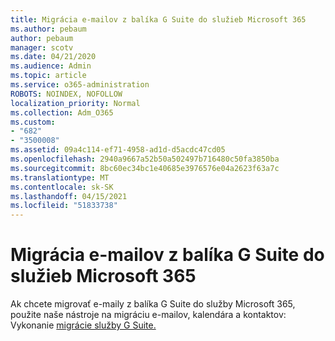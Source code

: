 ```yaml
---
title: Migrácia e-mailov z balíka G Suite do služieb Microsoft 365
ms.author: pebaum
author: pebaum
manager: scotv
ms.date: 04/21/2020
ms.audience: Admin
ms.topic: article
ms.service: o365-administration
ROBOTS: NOINDEX, NOFOLLOW
localization_priority: Normal
ms.collection: Adm_O365
ms.custom:
- "682"
- "3500008"
ms.assetid: 09a4c114-ef71-4958-ad1d-d5acdc47cd05
ms.openlocfilehash: 2940a9667a52b50a502497b716480c50fa3850ba
ms.sourcegitcommit: 8bc60ec34bc1e40685e3976576e04a2623f63a7c
ms.translationtype: MT
ms.contentlocale: sk-SK
ms.lasthandoff: 04/15/2021
ms.locfileid: "51833738"
---
```

# <a name="migrate-email-from-g-suite-to-microsoft-365"></a>Migrácia e-mailov z balíka G Suite do služieb Microsoft 365

Ak chcete migrovať e-maily z balíka G Suite do služby Microsoft 365, použite naše nástroje na migráciu e-mailov, kalendára a kontaktov: Vykonanie [migrácie služby G Suite.](https://docs.microsoft.com/Exchange/mailbox-migration/perform-g-suite-migration)
  